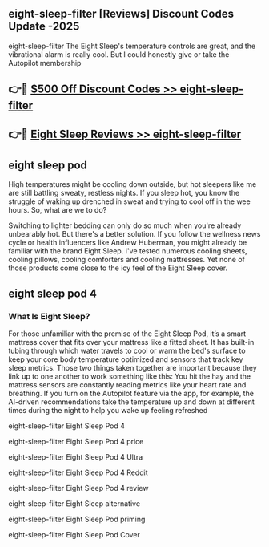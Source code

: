 ## eight-sleep-filter [Reviews​] Discount Codes Update -2025

eight-sleep-filter The Eight Sleep's temperature controls are great, and the vibrational alarm is really cool. But I could honestly give or take the Autopilot membership

## 👉🔴 [$500 Off Discount Codes >> eight-sleep-filter](http://download.freeplayer.one?title=eight-sleep-filter&ref=18-ES)

## 👉🔴 [Eight Sleep Reviews >> eight-sleep-filter](http://download.freeplayer.one?title=eight-sleep-filter&ref=18-ES)

## eight sleep pod

High temperatures might be cooling down outside, but hot sleepers like me are still battling sweaty, restless nights. If you sleep hot, you know the struggle of waking up drenched in sweat and trying to cool off in the wee hours. So, what are we to do?

Switching to lighter bedding can only do so much when you're already unbearably hot. But there's a better solution. If you follow the wellness news cycle or health influencers like Andrew Huberman, you might already be familiar with the brand Eight Sleep. I've tested numerous cooling sheets, cooling pillows, cooling comforters and cooling mattresses. Yet none of those products come close to the icy feel of the Eight Sleep cover.

## eight sleep pod 4

### What Is Eight Sleep?

For those unfamiliar with the premise of the Eight Sleep Pod, it’s a smart mattress cover that fits over your mattress like a fitted sheet. It has built-in tubing through which water travels to cool or warm the bed's surface to keep your core body temperature optimized and sensors that track key sleep metrics. Those two things taken together are important because they link up to one another to work something like this: You hit the hay and the mattress sensors are constantly reading metrics like your heart rate and breathing. If you turn on the Autopilot feature via the app, for example, the AI-driven recommendations take the temperature up and down at different times during the night to help you wake up feeling refreshed

eight-sleep-filter Eight Sleep Pod 4

eight-sleep-filter Eight Sleep Pod 4 price

eight-sleep-filter Eight Sleep Pod 4 Ultra

eight-sleep-filter Eight Sleep Pod 4 Reddit

eight-sleep-filter Eight Sleep Pod 4 review

eight-sleep-filter Eight Sleep alternative

eight-sleep-filter Eight Sleep Pod priming

eight-sleep-filter Eight Sleep Pod Cover